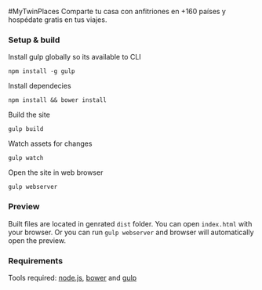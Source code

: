 #MyTwinPlaces
Comparte tu casa con anfitriones en +160 países y hospédate gratis en tus viajes.

### Setup & build

Install gulp globally so its available to CLI

```shell
npm install -g gulp
```

Install dependecies

```shell
npm install && bower install
```

Build the site

```shell
gulp build
```

Watch assets for changes

```shell
gulp watch
```

Open the site in web browser

```shell
gulp webserver
```

### Preview

Built files are located in genrated `dist` folder. You can open `index.html` with your browser. Or you can run `gulp webserver` and browser will automatically open the preview.

### Requirements

Tools required: [node.js](https://nodejs.org/), [bower](http://bower.io/) and [gulp](http://gulpjs.com/)
